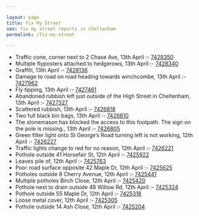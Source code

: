 ```yaml
---

layout: page
title: Fix My Street
seo: fix my street reports in Cheltenham
permalink: /fix-my-street

---
```


<!-- fix_marker starts -->

- Traffic cone, corner next to 2 Chase Ave, 13th April :- [7428350](https://www.fixmystreet.com/report/7428350)
- Multiple flyposters attached to hedgerows, 13th April :- [7428340](https://www.fixmystreet.com/report/7428340)
- Graffiti, 13th April :- [7428136](https://www.fixmystreet.com/report/7428136)
- Damage to road on road heading towards winchcombe, 13th April :- [7427962](https://www.fixmystreet.com/report/7427962)
- Fly tipping, 13th April :- [7427461](https://www.fixmystreet.com/report/7427461)
- Abandoned rubbish left just outside of the High Street in Cheltenham, 13th April :- [7427327](https://www.fixmystreet.com/report/7427327)
- Scattered rubbish, 13th April :- [7426818](https://www.fixmystreet.com/report/7426818)
- Two full black bin bags, 13th April :- [7426810](https://www.fixmystreet.com/report/7426810)
- The stonemason has blocked the access to this footpath. The sign on the pole is missing., 13th April :- [7426805](https://www.fixmystreet.com/report/7426805)
- Green filter light onto St George’s Road turning left is not working, 12th April :- [7426227](https://www.fixmystreet.com/report/7426227)
- Traffic lights change to red for no reason, 12th April :- [7426221](https://www.fixmystreet.com/report/7426221)
- Pothole outside 41 Horsefair St, 12th April :- [7425922](https://www.fixmystreet.com/report/7425922)
- Leaves pile of, 12th April :- [7425763](https://www.fixmystreet.com/report/7425763)
- Poor road surface opposite 42 Maple Dr, 12th April :- [7425625](https://www.fixmystreet.com/report/7425625)
- Potholes outside 8 Cherry Avenue, 12th April :- [7425441](https://www.fixmystreet.com/report/7425441)
- Multiple potholes Birch Close, 12th April :- [7425420](https://www.fixmystreet.com/report/7425420)
- Pothole next to drain outside 48 Willow Rd, 12th April :- [7425324](https://www.fixmystreet.com/report/7425324)
- Pothole outside 55 Maple Dr, 12th April :- [7425318](https://www.fixmystreet.com/report/7425318)
- Loose metal cover, 12th April :- [7425305](https://www.fixmystreet.com/report/7425305)
- Pothole outside 14 Ash Close, 12th April :- [7425204](https://www.fixmystreet.com/report/7425204)

<!-- fix_marker ends -->